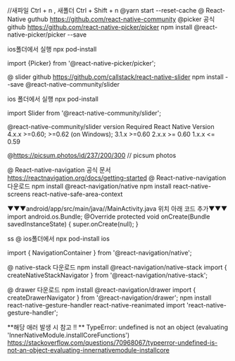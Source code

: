 //새파일 Ctrl + n , 새폴더 Ctrl + Shift + n
@yarn start --reset-cache
@ React-Native guthub https://github.com/react-native-community
@picker 공식 github https://github.com/react-native-picker/picker
npm install @react-native-picker/picker --save

ios폴더에서 실행
npx pod-install
 
 import {Picker} from '@react-native-picker/picker';

@ slider github https://github.com/callstack/react-native-slider
npm install --save @react-native-community/slider

ios 폴더에서 실행
npx pod-install
 
 import Slider from '@react-native-community/slider';
 
@react-native-community/slider version	Required React Native Version
4.x.x	>=0.60; >=0.62 (on Windows);
3.1.x	>=0.60
2.x.x	>= 0.60
1.x.x	<= 0.59
 

@https://picsum.photos/id/237/200/300 // picsum photos 

@ React-native-navigation 공식 문서 https://reactnavigation.org/docs/getting-started
@ React-native-navigation 다운로드
npm install @react-navigation/native
npm install react-native-screens react-native-safe-area-context

▼▼▼android/app/src/main/java/<your package name>/MainActivity.java 위치 아래 코드 추가▼▼▼
import android.os.Bundle;
@Override
protected void onCreate(Bundle savedInstanceState) {
  super.onCreate(null);
}

ss
@ ios폴더에서
npx pod-install ios


import { NavigationContainer } from '@react-navigation/native';

@ native-stack 다운로드
npm install @react-navigation/native-stack
import { createNativeStackNavigator } from '@react-navigation/native-stack';

@ drawer 다운로드
npm install @react-navigation/drawer
import { createDrawerNavigator } from '@react-navigation/drawer';
npm install react-native-gesture-handler react-native-reanimated
import 'react-native-gesture-handler';


**해당 애러 발생 시 참고 !! **
TypeError: undefined is not an object (evaluating 'InnerNativeModule.installCoreFunctions')
https://stackoverflow.com/questions/70968067/typeerror-undefined-is-not-an-object-evaluating-innernativemodule-installcore